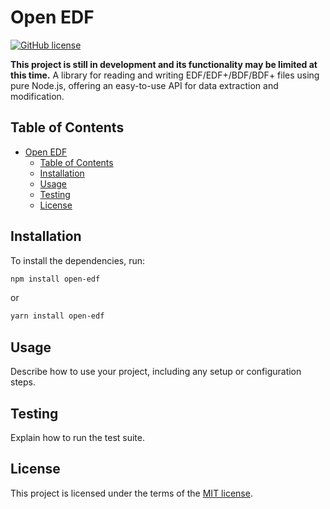 # Open EDF

[![GitHub license](https://img.shields.io/badge/license-MIT-blue.svg)](https://github.com/pop-srw/open-edf/blob/master/LICENSE)

**This project is still in development and its functionality may be limited at this time.**
A library for reading and writing EDF/EDF+/BDF/BDF+ files using pure Node.js, offering an easy-to-use API for data extraction and modification.

## Table of Contents

- [Open EDF](#open-edf)
  - [Table of Contents](#table-of-contents)
  - [Installation](#installation)
  - [Usage](#usage)
  - [Testing](#testing)
  - [License](#license)

## Installation

To install the dependencies, run:

```sh
npm install open-edf
```

or

```sh
yarn install open-edf
```

## Usage

Describe how to use your project, including any setup or configuration steps.

## Testing

Explain how to run the test suite.

## License

This project is licensed under the terms of the [MIT license](https://github.com/pop-srw/open-edf/blob/master/LICENSE).
